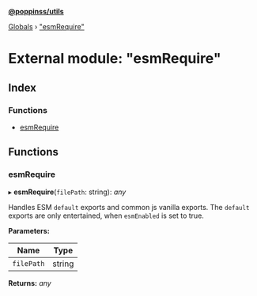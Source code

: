 **[@poppinss/utils](../README.md)**

[Globals](../README.md) › ["esmRequire"](_esmrequire_.md)

# External module: "esmRequire"

## Index

### Functions

* [esmRequire](_esmrequire_.md#esmrequire)

## Functions

###  esmRequire

▸ **esmRequire**(`filePath`: string): *any*

Handles ESM `default` exports and common js vanilla exports. The `default`
exports are only entertained, when `esmEnabled` is set to true.

**Parameters:**

Name | Type |
------ | ------ |
`filePath` | string |

**Returns:** *any*